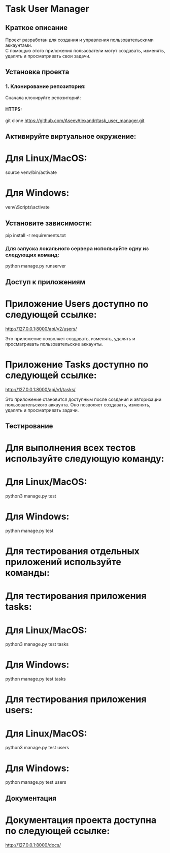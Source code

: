 # Task User Manager

## Краткое описание

Проект разработан для создания и управления пользовательскими аккаунтами.  
С помощью этого приложения пользователи могут создавать, изменять, удалять и просматривать свои задачи.

## Установка проекта

### 1. Клонирование репозитория:

Сначала клонируйте репозиторий:
#### HTTPS:
git clone https://github.com/AseevAlexandr/task_user_manager.git

## Активируйте виртуальное окружение:

# Для Linux/MacOS:
source venv/bin/activate

# Для Windows:
venv\Scripts\activate

## Установите зависимости:

pip install -r requirements.txt

### Для запуска локального сервера используйте одну из следующих команд:

python manage.py runserver

## Доступ к приложениям

# Приложение Users доступно по следующей ссылке:

http://127.0.0.1:8000/api/v2/users/

Это приложение позволяет создавать, изменять, удалять и просматривать пользовательские аккаунты.

# Приложение Tasks доступно по следующей ссылке:

http://127.0.0.1:8000/api/v1/tasks/

Это приложение становится доступным после создания и авторизации пользовательского аккаунта. 
Оно позволяет создавать, изменять, удалять и просматривать задачи.

## Тестирование

# Для выполнения всех тестов используйте следующую команду:

# Для Linux/MacOS:
python3 manage.py test

# Для Windows:
python manage.py test

# Для тестирования отдельных приложений используйте команды:

# Для тестирования приложения tasks: 

# Для Linux/MacOS:
python3 manage.py test tasks

# Для Windows:
python manage.py test tasks

# Для тестирования приложения users: 
# Для Linux/MacOS:
python3 manage.py test users

# Для Windows:
python manage.py test users

## Документация

# Документация проекта доступна по следующей ссылке:

http://127.0.0.1:8000/docs/